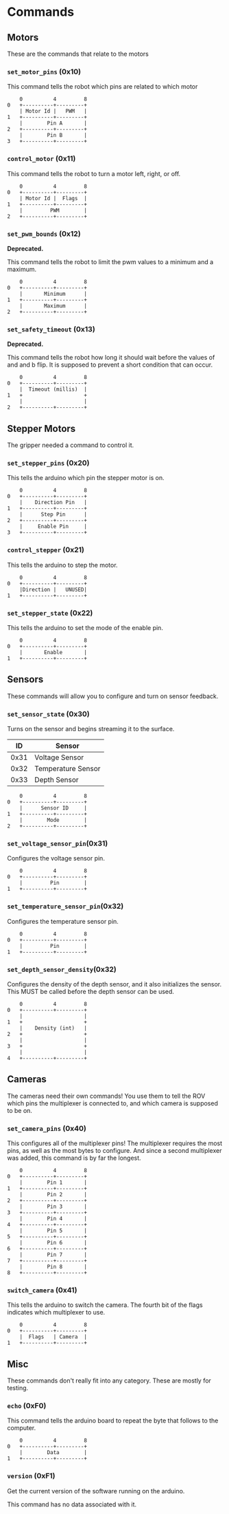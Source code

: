 # Commands

## Motors

These are the commands that relate to the motors

### `set_motor_pins` (0x10)

This command tells the robot which pins are related to which motor

```
	0          4         8
0	+----------+---------+
	| Motor Id |   PWM   |
1	+----------+---------+
	|        Pin A       |
2	+----------+---------+
	|        Pin B       |
3	+----------+---------+
```

### `control_motor` (0x11)

This command tells the robot to turn a motor left, right, or off.

```
	0          4         8
0	+----------+---------+
	| Motor Id |  Flags  |
1	+----------+---------+
	|         PWM        |
2	+----------+---------+
```

### `set_pwm_bounds` (0x12)

__Deprecated.__

This command tells the robot to limit the pwm values to a minimum
and a maximum.

```
	0          4         8
0	+----------+---------+
	|       Minimum      |
1	+----------+---------+
	|       Maximum      |
2	+----------+---------+
```

### `set_safety_timeout` (0x13)

__Deprecated.__

This command tells the robot how long it should wait before the
values of and and b flip. It is supposed to prevent a short condition
that can occur.

```
	0          4         8
0	+----------+---------+
	|  Timeout (millis)  |
1	+                    +
	|                    |
2	+----------+---------+
```

## Stepper Motors

The gripper needed a command to control it.

### `set_stepper_pins` (0x20)

This tells the arduino which pin the stepper motor is on.

```
    0          4         8
0   +----------+---------+
    |    Direction Pin   |
1   +----------+---------+
    |      Step Pin      |
2   +----------+---------+
    |     Enable Pin     |
3   +----------+---------+
```

### `control_stepper` (0x21)

This tells the arduino to step the motor.

```
    0          4         8
0   +----------+---------+
    |Direction |   UNUSED|
1   +----------+---------+
```

### `set_stepper_state` (0x22)

This tells the arduino to set the mode of the enable pin.

```
    0          4         8
0   +----------+---------+
    |       Enable       |
1   +----------+---------+
```

## Sensors

These commands will allow you to configure and turn on sensor feedback.

### `set_sensor_state` (0x30)

Turns on the sensor and begins streaming it to the surface.

| ID |Sensor            |
|----|------------------|
|0x31|Voltage Sensor    |
|0x32|Temperature Sensor|
|0x33|Depth Sensor      |

```
	0          4         8
0	+----------+---------+
	|      Sensor ID     |
1	+----------+---------+
	|        Mode        |
2	+----------+---------+
```

### `set_voltage_sensor_pin`(0x31)

Configures the voltage sensor pin.

```
	0          4         8
0	+----------+---------+
	|         Pin        |
1	+----------+---------+
```

### `set_temperature_sensor_pin`(0x32)

Configures the temperature sensor pin.

```
	0          4         8
0	+----------+---------+
	|         Pin        |
1	+----------+---------+
```

### `set_depth_sensor_density`(0x32)

Configures the density of the depth sensor, and it also initializes the sensor.
This MUST be called before the depth sensor can be used.

```
	0          4         8
0	+----------+---------+
	|                    |
1	+                    +
	|    Density (int)   |
2	+                    +
	|                    |
3	+                    +
	|                    |
4	+----------+---------+
```


## Cameras

The cameras need their own commands! You use them to tell the ROV which pins
the multiplexer is connected to, and which camera is supposed to be on.

### `set_camera_pins` (0x40)

This configures all of the multiplexer pins! The multiplexer requires the most
pins, as well as the most bytes to configure. And since a second multiplexer was
added, this command is by far the longest.

```
    0          4         8
0   +----------+---------+
    |        Pin 1       |
1   +----------+---------+
    |        Pin 2       |
2   +----------+---------+
    |        Pin 3       |
3   +----------+---------+
    |        Pin 4       |
4   +----------+---------+
    |        Pin 5       |
5   +----------+---------+
    |        Pin 6       |
6   +----------+---------+
    |        Pin 7       |
7   +----------+---------+
    |        Pin 8       |
8   +----------+---------+
```

### `switch_camera` (0x41)

This tells the arduino to switch the camera. The fourth bit of the flags
indicates which multiplexer to use.

```
    0          4         8
0   +----------+---------+
    |  Flags   | Camera  |
1   +----------+---------+
```

## Misc

These commands don't really fit into any category. These are mostly for testing.

### `echo` (0xF0)

This command tells the arduino board to repeat the byte that follows to the
computer.

```
	0          4         8
0	+----------+---------+
	|        Data        |
1	+----------+---------+
```


### `version` (0xF1)

Get the current version of the software running on the arduino.

This command has no data associated with it.
